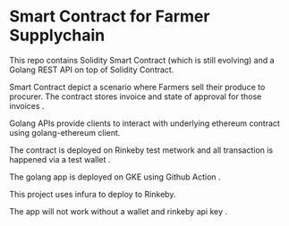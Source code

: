 # Smart Contract for Farmer Supplychain

This repo contains Solidity Smart Contract (which is still evolving) and a Golang REST
API on top of Solidity Contract. 

Smart Contract depict a scenario where Farmers sell their produce to procurer.
The contract stores invoice and state of approval for those invoices .

Golang APIs provide clients to interact with underlying ethereum contract using 
golang-ethereum client.

The contract is deployed on Rinkeby test metwork and all transaction is happened via a test
wallet .

The golang app is deployed on GKE using Github Action .

This project uses infura to deploy to Rinkeby.

The app will not work without a wallet and rinkeby api key .